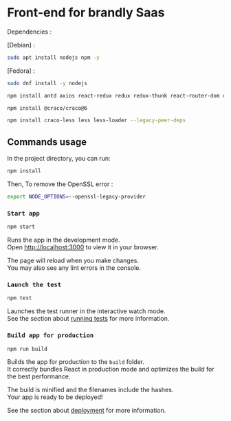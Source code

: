 # Front-end for brandly Saas

Dependencies :

[Debian] :
```bash
sudo apt install nodejs npm -y
```

[Fedora] :
```bash
sudo dnf install -y nodejs
```
```bash
npm install antd axios react-redux redux redux-thunk react-router-dom react-intl antd@4 @ant-design/icons @ant-design/dark-theme less less-loader react-scripts@4
```
```bash
npm install @craco/craco@6
```
```bash
npm install craco-less less less-loader --legacy-peer-deps
```

## Commands usage

In the project directory, you can run:

```bash
npm install
```

Then, To remove the OpenSSL error :

```bash
export NODE_OPTIONS=--openssl-legacy-provider
```

### `Start app`

```bash
npm start
```

Runs the app in the development mode.\
Open [http://localhost:3000](http://localhost:3000) to view it in your browser.

The page will reload when you make changes.\
You may also see any lint errors in the console.

### `Launch the test`

```bash
npm test
```

Launches the test runner in the interactive watch mode.\
See the section about [running tests](https://facebook.github.io/create-react-app/docs/running-tests) for more information.

### `Build app for production`

```bash
npm run build
```

Builds the app for production to the `build` folder.\
It correctly bundles React in production mode and optimizes the build for the best performance.

The build is minified and the filenames include the hashes.\
Your app is ready to be deployed!

See the section about [deployment](https://facebook.github.io/create-react-app/docs/deployment) for more information.


